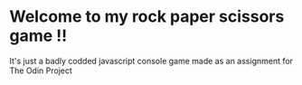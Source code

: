 # Welcome to my rock paper scissors game !!
It's just a badly codded javascript console game made as an assignment for The Odin Project
